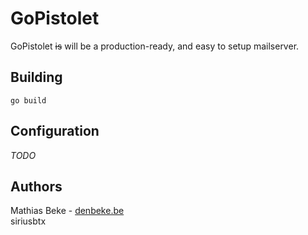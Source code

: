 GoPistolet
==========

GoPistolet ~~is~~ will be a production-ready, and easy to setup mailserver.

Building
--------

    go build
    
    
    
Configuration
-------------

*TODO*


Authors
-------

Mathias Beke - [denbeke.be](http://denbeke.be)  
siriusbtx